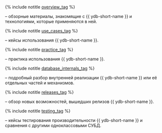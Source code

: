 <div class = "tags_list" >

{% include notitle [overview_tag](./_includes/tags.md#overview) %} 

<p> – обзорные материалы, знакомящие с {{ ydb-short-name }} и технологиями, которые применяются в ней.</p>

{% include notitle [use_cases_tag](./_includes/tags.md#use_cases) %} 

<p> – кейсы использования {{ ydb-short-name }}.</p>

{% include notitle [practice_tag](./_includes/tags.md#practice) %} 

<p> – практика использования {{ ydb-short-name }}.</p>

{% include notitle [database_internals_tag](./_includes/tags.md#database_internals) %} 

<p> – подробный разбор внутренней реализации {{ ydb-short-name }} или её отдельных частей и механизмов.</p>

{% include notitle [releases_tag](./_includes/tags.md#releases) %} 

<p> – обзор новых возможностей, вышедших релизов {{ ydb-short-name }}.</p>

{% include notitle [testing_tag](./_includes/tags.md#testing) %} 

<p> – кейсы тестирования производительности {{ ydb-short-name }} и сравнения с другими одноклассовыми СУБД.</p>

</div>